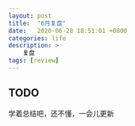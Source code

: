 ```yaml
---
layout: post
title:  "6月复盘"
date:   2020-06-28 18:51:01 +0800
categories: life
description: >
    复盘 
tags: [review] 
---
```


## TODO
学着总结吧，还不懂，一会儿更新